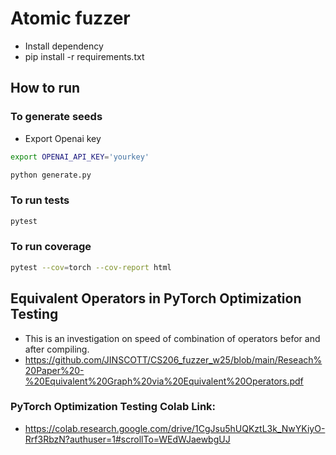 # Atomic fuzzer

* Install dependency
* pip install -r requirements.txt

## How to run
### To generate seeds
* Export Openai key
```bash
export OPENAI_API_KEY='yourkey'
```

```bash
python generate.py
```

### To run tests
```bash
pytest
```
### To run coverage
```bash
pytest --cov=torch --cov-report html
```
## Equivalent Operators in PyTorch Optimization Testing
* This is an investigation on speed of combination of operators befor and after compiling.
* https://github.com/JINSCOTT/CS206_fuzzer_w25/blob/main/Reseach%20Paper%20-%20Equivalent%20Graph%20via%20Equivalent%20Operators.pdf
### PyTorch Optimization Testing Colab Link:

* https://colab.research.google.com/drive/1CgJsu5hUQKztL3k_NwYKiyO-Rrf3RbzN?authuser=1#scrollTo=WEdWJaewbgUJ
